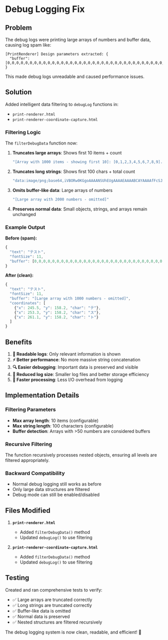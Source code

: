 # Debug Logging Fix

## Problem

The debug logs were printing large arrays of numbers and buffer data, causing log spam like:
```
[PrintRenderer] Design parameters extracted: {
  "buffer": [0,0,0,0,0,0,0,0,0,0,0,0,0,0,0,0,0,0,0,0,0,0,0,0,0,0,0,0,0,0,0,0,0,0,0,0,0,0,0,0,0,0,0,0,0,0,0,0,0,0,0,0,0,0,0,0,0,0,0,0,0,0,0,0,0,0,0,0,0,0,0,0,0,0,0,0,0,0,0,0,0,0,0,0,244,12,242,40,39,110,91,90,229,41,0,0,0,0,73,69,78,68,174,66,96,130]
}
```

This made debug logs unreadable and caused performance issues.

## Solution

Added intelligent data filtering to `debugLog` functions in:
- `print-renderer.html`
- `print-renderer-coordinate-capture.html`

### Filtering Logic

The `filterDebugData` function now:

1. **Truncates large arrays**: Shows first 10 items + count
   ```javascript
   "[Array with 1000 items - showing first 10]: [0,1,2,3,4,5,6,7,8,9]..."
   ```

2. **Truncates long strings**: Shows first 100 chars + total count
   ```javascript
   "data:image/png;base64,iVBORw0KGgoAAAANSUhEUgAAAAEAAAABCAYAAAAfFcSJAAAADUlEQVR42mNkYPhfDwAChwGA60e6kgAAAABJRU5ErkJggg==... [9600 chars]"
   ```

3. **Omits buffer-like data**: Large arrays of numbers
   ```javascript
   "[Large array with 2000 numbers - omitted]"
   ```

4. **Preserves normal data**: Small objects, strings, and arrays remain unchanged

### Example Output

**Before (spam):**
```javascript
{
  "text": "テスト",
  "fontSize": 11,
  "buffer": [0,0,0,0,0,0,0,0,0,0,0,0,0,0,0,0,0,0,0,0,0,0,0,0,0,0,0,0,0,0,0,0,0,0,0,0,0,0,0,0,0,0,0,0,0,0,0,0,0,0,0,0,0,0,0,0,0,0,0,0,0,0,0,0,0,0,0,0,0,0,0,0,0,0,0,0,0,0,0,0,0,0,0,0,244,12,242,40,39,110,91,90,229,41,0,0,0,0,73,69,78,68,174,66,96,130]
}
```

**After (clean):**
```javascript
{
  "text": "テスト",
  "fontSize": 11,
  "buffer": "[Large array with 1000 numbers - omitted]",
  "coordinates": [
    {"x": 245.5, "y": 158.2, "char": "テ"},
    {"x": 253.3, "y": 158.2, "char": "ス"},
    {"x": 261.1, "y": 158.2, "char": "ト"}
  ]
}
```

## Benefits

1. **📖 Readable logs**: Only relevant information is shown
2. **⚡ Better performance**: No more massive string concatenation
3. **🔍 Easier debugging**: Important data is preserved and visible
4. **💾 Reduced log size**: Smaller log files and better storage efficiency
5. **🚀 Faster processing**: Less I/O overhead from logging

## Implementation Details

### Filtering Parameters
- **Max array length**: 10 items (configurable)
- **Max string length**: 100 characters (configurable)
- **Buffer detection**: Arrays with >50 numbers are considered buffers

### Recursive Filtering
The function recursively processes nested objects, ensuring all levels are filtered appropriately.

### Backward Compatibility
- Normal debug logging still works as before
- Only large data structures are filtered
- Debug mode can still be enabled/disabled

## Files Modified

1. **`print-renderer.html`**
   - Added `filterDebugData()` method
   - Updated `debugLog()` to use filtering

2. **`print-renderer-coordinate-capture.html`**
   - Added `filterDebugData()` method
   - Updated `debugLog()` to use filtering

## Testing

Created and ran comprehensive tests to verify:
- ✅ Large arrays are truncated correctly
- ✅ Long strings are truncated correctly
- ✅ Buffer-like data is omitted
- ✅ Normal data is preserved
- ✅ Nested structures are filtered recursively

The debug logging system is now clean, readable, and efficient! 🎉
